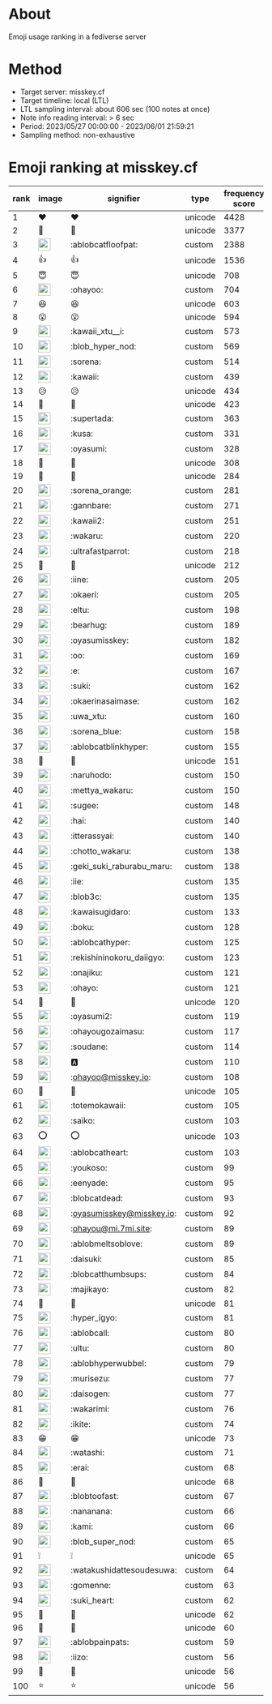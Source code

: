 # About
Emoji usage ranking in a fediverse server

# Method
- Target server: misskey.cf
- Target timeline: local (LTL)
- LTL sampling interval: about 606 sec (100 notes at once)
- Note info reading interval: > 6 sec
- Period: 2023/05/27 00:00:00 - 2023/06/01 21:59:21 
- Sampling method: non-exhaustive

# Emoji ranking at misskey.cf

|rank|image|signifier|type|frequency score|
|----|----|----|----|----|
|1|❤|❤|unicode|4428|
|2|🎉|🎉|unicode|3377|
|3|<img height="24" src="https://misskey.cf/emoji/ablobcatfloofpat.webp">|:ablobcatfloofpat:|custom|2388|
|4|👍|👍|unicode|1536|
|5|😇|😇|unicode|708|
|6|<img height="24" src="https://misskey.cf/emoji/ohayoo.webp">|:ohayoo:|custom|704|
|7|😆|😆|unicode|603|
|8|😮|😮|unicode|594|
|9|<img height="24" src="https://misskey.cf/emoji/kawaii_xtu__i.webp">|:kawaii_xtu__i:|custom|573|
|10|<img height="24" src="https://misskey.cf/emoji/blob_hyper_nod.webp">|:blob_hyper_nod:|custom|569|
|11|<img height="24" src="https://misskey.cf/emoji/sorena.webp">|:sorena:|custom|514|
|12|<img height="24" src="https://misskey.cf/emoji/kawaii.webp">|:kawaii:|custom|439|
|13|😥|😥|unicode|434|
|14|🤔|🤔|unicode|423|
|15|<img height="24" src="https://misskey.cf/emoji/supertada.webp">|:supertada:|custom|363|
|16|<img height="24" src="https://misskey.cf/emoji/kusa.webp">|:kusa:|custom|331|
|17|<img height="24" src="https://misskey.cf/emoji/oyasumi.webp">|:oyasumi:|custom|328|
|18|💙|💙|unicode|308|
|19|🙌|🙌|unicode|284|
|20|<img height="24" src="https://misskey.cf/emoji/sorena_orange.webp">|:sorena_orange:|custom|281|
|21|<img height="24" src="https://misskey.cf/emoji/gannbare.webp">|:gannbare:|custom|271|
|22|<img height="24" src="https://misskey.cf/emoji/kawaii2.webp">|:kawaii2:|custom|251|
|23|<img height="24" src="https://misskey.cf/emoji/wakaru.webp">|:wakaru:|custom|220|
|24|<img height="24" src="https://misskey.cf/emoji/ultrafastparrot.webp">|:ultrafastparrot:|custom|218|
|25|🥺|🥺|unicode|212|
|26|<img height="24" src="https://misskey.cf/emoji/iine.webp">|:iine:|custom|205|
|27|<img height="24" src="https://misskey.cf/emoji/okaeri.webp">|:okaeri:|custom|205|
|28|<img height="24" src="https://misskey.cf/emoji/eltu.webp">|:eltu:|custom|198|
|29|<img height="24" src="https://misskey.cf/emoji/bearhug.webp">|:bearhug:|custom|189|
|30|<img height="24" src="https://misskey.cf/emoji/oyasumisskey.webp">|:oyasumisskey:|custom|182|
|31|<img height="24" src="https://misskey.cf/emoji/oo.webp">|:oo:|custom|169|
|32|<img height="24" src="https://misskey.cf/emoji/e.webp">|:e:|custom|167|
|33|<img height="24" src="https://misskey.cf/emoji/suki.webp">|:suki:|custom|162|
|34|<img height="24" src="https://misskey.cf/emoji/okaerinasaimase.webp">|:okaerinasaimase:|custom|162|
|35|<img height="24" src="https://misskey.cf/emoji/uwa_xtu.webp">|:uwa_xtu:|custom|160|
|36|<img height="24" src="https://misskey.cf/emoji/sorena_blue.webp">|:sorena_blue:|custom|158|
|37|<img height="24" src="https://misskey.cf/emoji/ablobcatblinkhyper.webp">|:ablobcatblinkhyper:|custom|155|
|38|🍮|🍮|unicode|151|
|39|<img height="24" src="https://misskey.cf/emoji/naruhodo.webp">|:naruhodo:|custom|150|
|40|<img height="24" src="https://misskey.cf/emoji/mettya_wakaru.webp">|:mettya_wakaru:|custom|150|
|41|<img height="24" src="https://misskey.cf/emoji/sugee.webp">|:sugee:|custom|148|
|42|<img height="24" src="https://misskey.cf/emoji/hai.webp">|:hai:|custom|140|
|43|<img height="24" src="https://misskey.cf/emoji/itterassyai.webp">|:itterassyai:|custom|140|
|44|<img height="24" src="https://misskey.cf/emoji/chotto_wakaru.webp">|:chotto_wakaru:|custom|138|
|45|<img height="24" src="https://misskey.cf/emoji/geki_suki_raburabu_maru.webp">|:geki_suki_raburabu_maru:|custom|138|
|46|<img height="24" src="https://misskey.cf/emoji/iie.webp">|:iie:|custom|135|
|47|<img height="24" src="https://misskey.cf/emoji/blob3c.webp">|:blob3c:|custom|135|
|48|<img height="24" src="https://misskey.cf/emoji/kawaisugidaro.webp">|:kawaisugidaro:|custom|133|
|49|<img height="24" src="https://misskey.cf/emoji/boku.webp">|:boku:|custom|128|
|50|<img height="24" src="https://misskey.cf/emoji/ablobcathyper.webp">|:ablobcathyper:|custom|125|
|51|<img height="24" src="https://misskey.cf/emoji/rekishininokoru_daiigyo.webp">|:rekishininokoru_daiigyo:|custom|123|
|52|<img height="24" src="https://misskey.cf/emoji/onajiku.webp">|:onajiku:|custom|121|
|53|<img height="24" src="https://misskey.cf/emoji/ohayo.webp">|:ohayo:|custom|121|
|54|🫶|🫶|unicode|120|
|55|<img height="24" src="https://misskey.cf/emoji/oyasumi2.webp">|:oyasumi2:|custom|119|
|56|<img height="24" src="https://misskey.cf/emoji/ohayougozaimasu.webp">|:ohayougozaimasu:|custom|117|
|57|<img height="24" src="https://misskey.cf/emoji/soudane.webp">|:soudane:|custom|114|
|58|<img height="24" src="https://misskey.cf/emoji/a.webp">|:a:|custom|110|
|59|<img height="24" src="https://misskey.cf/emoji/ohayoo.webp">|:ohayoo@misskey.io:|custom|108|
|60|🧂|🧂|unicode|105|
|61|<img height="24" src="https://misskey.cf/emoji/totemokawaii.webp">|:totemokawaii:|custom|105|
|62|<img height="24" src="https://misskey.cf/emoji/saiko.webp">|:saiko:|custom|103|
|63|⭕|⭕|unicode|103|
|64|<img height="24" src="https://misskey.cf/emoji/ablobcatheart.webp">|:ablobcatheart:|custom|103|
|65|<img height="24" src="https://misskey.cf/emoji/youkoso.webp">|:youkoso:|custom|99|
|66|<img height="24" src="https://misskey.cf/emoji/eenyade.webp">|:eenyade:|custom|95|
|67|<img height="24" src="https://misskey.cf/emoji/blobcatdead.webp">|:blobcatdead:|custom|93|
|68|<img height="24" src="https://misskey.cf/emoji/oyasumisskey.webp">|:oyasumisskey@misskey.io:|custom|92|
|69|<img height="24" src="https://misskey.cf/emoji/ohayou.webp">|:ohayou@mi.7mi.site:|custom|89|
|70|<img height="24" src="https://misskey.cf/emoji/ablobmeltsoblove.webp">|:ablobmeltsoblove:|custom|89|
|71|<img height="24" src="https://misskey.cf/emoji/daisuki.webp">|:daisuki:|custom|85|
|72|<img height="24" src="https://misskey.cf/emoji/blobcatthumbsups.webp">|:blobcatthumbsups:|custom|84|
|73|<img height="24" src="https://misskey.cf/emoji/majikayo.webp">|:majikayo:|custom|82|
|74|🤗|🤗|unicode|81|
|75|<img height="24" src="https://misskey.cf/emoji/hyper_igyo.webp">|:hyper_igyo:|custom|81|
|76|<img height="24" src="https://misskey.cf/emoji/ablobcall.webp">|:ablobcall:|custom|80|
|77|<img height="24" src="https://misskey.cf/emoji/ultu.webp">|:ultu:|custom|80|
|78|<img height="24" src="https://misskey.cf/emoji/ablobhyperwubbel.webp">|:ablobhyperwubbel:|custom|79|
|79|<img height="24" src="https://misskey.cf/emoji/murisezu.webp">|:murisezu:|custom|77|
|80|<img height="24" src="https://misskey.cf/emoji/daisogen.webp">|:daisogen:|custom|77|
|81|<img height="24" src="https://misskey.cf/emoji/wakarimi.webp">|:wakarimi:|custom|76|
|82|<img height="24" src="https://misskey.cf/emoji/ikite.webp">|:ikite:|custom|74|
|83|😁|😁|unicode|73|
|84|<img height="24" src="https://misskey.cf/emoji/watashi.webp">|:watashi:|custom|71|
|85|<img height="24" src="https://misskey.cf/emoji/erai.webp">|:erai:|custom|68|
|86|🍚|🍚|unicode|68|
|87|<img height="24" src="https://misskey.cf/emoji/blobtoofast.webp">|:blobtoofast:|custom|67|
|88|<img height="24" src="https://misskey.cf/emoji/nananana.webp">|:nananana:|custom|66|
|89|<img height="24" src="https://misskey.cf/emoji/kami.webp">|:kami:|custom|66|
|90|<img height="24" src="https://misskey.cf/emoji/blob_super_nod.webp">|:blob_super_nod:|custom|65|
|91|❕|❕|unicode|65|
|92|<img height="24" src="https://misskey.cf/emoji/watakushidattesoudesuwa.webp">|:watakushidattesoudesuwa:|custom|64|
|93|<img height="24" src="https://misskey.cf/emoji/gomenne.webp">|:gomenne:|custom|63|
|94|<img height="24" src="https://misskey.cf/emoji/suki_heart.webp">|:suki_heart:|custom|62|
|95|👀|👀|unicode|62|
|96|💢|💢|unicode|60|
|97|<img height="24" src="https://misskey.cf/emoji/ablobpainpats.webp">|:ablobpainpats:|custom|59|
|98|<img height="24" src="https://misskey.cf/emoji/iizo.webp">|:iizo:|custom|56|
|99|🤣|🤣|unicode|56|
|100|⭐|⭐|unicode|56|
